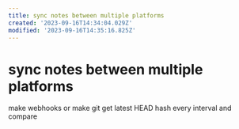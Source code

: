 ```yaml
---
title: sync notes between multiple platforms
created: '2023-09-16T14:34:04.029Z'
modified: '2023-09-16T14:35:16.825Z'
---
```


# sync notes between multiple platforms

make webhooks or make git get latest HEAD hash every interval and compare
